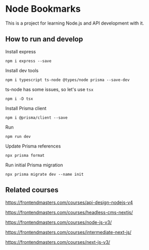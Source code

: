 # Node Bookmarks

This is a project for learning Node.js and API development with it.

## How to run and develop

Install express

```
npm i express --save
```

Install dev tools

```
npm i typescript ts-node @types/node prisma --save-dev
```

ts-node has some issues, so let's use `tsx`

```
npm i -D tsx
```

Install Prisma client

```
npm i @prisma/client --save
```

Run

```
npm run dev
```

Update Prisma references

```
npx prisma format
```

Run initial Prisma migration

```
npx prisma migrate dev --name init
```



## Related courses

https://frontendmasters.com/courses/api-design-nodejs-v4

https://frontendmasters.com/courses/headless-cms-nextjs/

https://frontendmasters.com/courses/node-js-v3/

https://frontendmasters.com/courses/intermediate-next-js/

https://frontendmasters.com/courses/next-js-v3/

